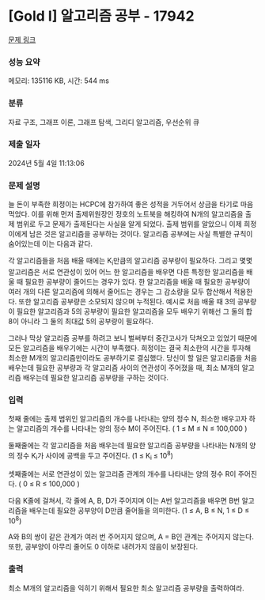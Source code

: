 # [Gold I] 알고리즘 공부 - 17942 

[문제 링크](https://www.acmicpc.net/problem/17942) 

### 성능 요약

메모리: 135116 KB, 시간: 544 ms

### 분류

자료 구조, 그래프 이론, 그래프 탐색, 그리디 알고리즘, 우선순위 큐

### 제출 일자

2024년 5월 4일 11:13:06

### 문제 설명

<p>늘 돈이 부족한 희정이는 HCPC에 참가하여 좋은 성적을 거두어서 상금을 타기로 마음먹었다. 이를 위해 먼저 출제위원장인 정호의 노트북을 해킹하여 N개의 알고리즘을 출제 범위로 두고 문제가 출제된다는 사실을 알게 되었다. 출제 범위를 알았으니 이제 희정이에게 남은 것은 알고리즘을 공부하는 것이다. 알고리즘 공부에는 사실 특별한 규칙이 숨어있는데 이는 다음과 같다.</p>

<p>각 알고리즘들을 처음 배울 때에는 K<sub>i</sub>만큼의 알고리즘 공부량이 필요하다. 그리고 몇몇 알고리즘은 서로 연관성이 있어 어느 한 알고리즘을 배우면 다른 특정한 알고리즘을 배울 때 필요한 공부량이 줄어드는 경우가 있다. 한 알고리즘을 배울 때 필요한 공부량이 여러 개의 다른 알고리즘에 의해서 줄어드는 경우는 그 감소량을 모두 합산해서 적용한다. 또한 알고리즘 공부량은 소모되지 않으며 누적된다. 예시로 처음 배울 때 3의 공부량이 필요한 알고리즘과 5의 공부량이 필요한 알고리즘을 모두 배우기 위해선 그 둘의 합 8이 아니라 그 둘의 최대값 5의 공부량이 필요하다.</p>

<p>그러나 막상 알고리즘 공부를 하려고 보니 벌써부터 중간고사가 닥쳐오고 있었기 때문에 모든 알고리즘을 배우기에는 시간이 부족했다. 희정이는 결국 최소한의 시간을 투자해 최소한 M개의 알고리즘만이라도 공부하기로 결심했다. 당신이 할 일은 알고리즘을 처음 배우는데 필요한 공부량과 각 알고리즘 사이의 연관성이 주어졌을 때, 최소 M개의 알고리즘 배우는데 필요한 알고리즘 공부량을 구하는 것이다.</p>

### 입력 

 <p>첫째 줄에는 출제 범위인 알고리즘의 개수를 나타내는 양의 정수 N, 최소한 배우고자 하는 알고리즘의 개수를 나타내는 양의 정수 M이 주어진다. ( 1 ≤ M ≤ N ≤ 100,000 )</p>

<p>둘째줄에는 각 알고리즘을 처음 배우는데 필요한 알고리즘 공부량을 나타내는 N개의 양의 정수 K<sub>i</sub>가 사이에 공백을 두고 주어진다. (1 ≤ K<sub>i </sub>≤ 10<sup>8</sup>)</p>

<p>셋째줄에는 서로 연관성이 있는 알고리즘 관계의 개수를 나타내는 양의 정수 R이 주어진다. ( 0 ≤ R ≤ 100,000 )</p>

<p>다음 K줄에 걸쳐서, 각 줄에 A, B, D가 주어지며 이는 A번 알고리즘을 배우면 B번 알고리즘을 배우는데 필요한 공부양이 D만큼 줄어듦을 의미한다. (1 ≤ A, B ≤ N, 1 ≤ D ≤ 10<sup>8</sup>)</p>

<p>A와 B의 쌍이 같은 관계가 여러 번 주어지지 않으며, A = B인 관계는 주어지지 않는다. 또한, 공부양이 아무리 줄어도 0 이하로 내려가지 않음이 보장된다.</p>

### 출력 

 <p>최소 M개의 알고리즘을 익히기 위해서 필요한 최소 알고리즘 공부량을 출력하여라.</p>

